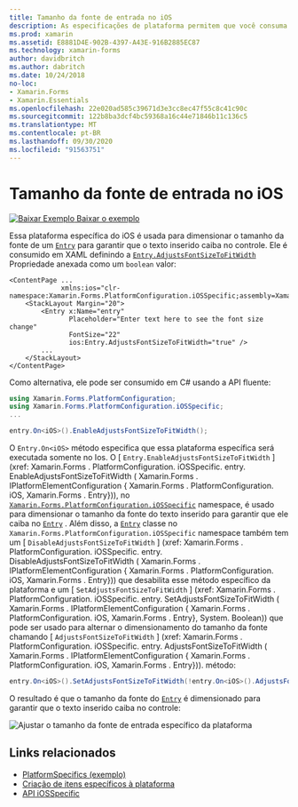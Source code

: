 ```yaml
---
title: Tamanho da fonte de entrada no iOS
description: As especificações de plataforma permitem que você consuma a funcionalidade que só está disponível em uma plataforma específica, sem implementar renderizadores ou efeitos personalizados. Este artigo explica como consumir a plataforma do iOS específica que dimensiona o tamanho da fonte de uma entrada.
ms.prod: xamarin
ms.assetid: E8881D4E-902B-4397-A43E-916B2885EC87
ms.technology: xamarin-forms
author: davidbritch
ms.author: dabritch
ms.date: 10/24/2018
no-loc:
- Xamarin.Forms
- Xamarin.Essentials
ms.openlocfilehash: 22e020ad585c39671d3e3cc8ec47f55c8c41c90c
ms.sourcegitcommit: 122b8ba3dcf4bc59368a16c44e71846b11c136c5
ms.translationtype: MT
ms.contentlocale: pt-BR
ms.lasthandoff: 09/30/2020
ms.locfileid: "91563751"
---
```

# <a name="entry-font-size-on-ios"></a>Tamanho da fonte de entrada no iOS

[![Baixar Exemplo](~/media/shared/download.png) Baixar o exemplo](https://docs.microsoft.com/samples/xamarin/xamarin-forms-samples/userinterface-platformspecifics)

Essa plataforma específica do iOS é usada para dimensionar o tamanho da fonte de um [`Entry`](xref:Xamarin.Forms.Entry) para garantir que o texto inserido caiba no controle. Ele é consumido em XAML definindo a [`Entry.AdjustsFontSizeToFitWidth`](xref:Xamarin.Forms.PlatformConfiguration.iOSSpecific.Entry.AdjustsFontSizeToFitWidthProperty) Propriedade anexada como um `boolean` valor:

```xaml
<ContentPage ...
             xmlns:ios="clr-namespace:Xamarin.Forms.PlatformConfiguration.iOSSpecific;assembly=Xamarin.Forms.Core"
    <StackLayout Margin="20">
        <Entry x:Name="entry"
               Placeholder="Enter text here to see the font size change"
               FontSize="22"
               ios:Entry.AdjustsFontSizeToFitWidth="true" />
        ...
    </StackLayout>
</ContentPage>
```

Como alternativa, ele pode ser consumido em C# usando a API fluente:

```csharp
using Xamarin.Forms.PlatformConfiguration;
using Xamarin.Forms.PlatformConfiguration.iOSSpecific;
...

entry.On<iOS>().EnableAdjustsFontSizeToFitWidth();
```

O `Entry.On<iOS>` método especifica que essa plataforma específica será executada somente no Ios. O [ `Entry.EnableAdjustsFontSizeToFitWidth` ] (xref: Xamarin.Forms . PlatformConfiguration. iOSSpecific. entry. EnableAdjustsFontSizeToFitWidth ( Xamarin.Forms . IPlatformElementConfiguration { Xamarin.Forms . PlatformConfiguration. iOS, Xamarin.Forms . Entry})), no [`Xamarin.Forms.PlatformConfiguration.iOSSpecific`](xref:Xamarin.Forms.PlatformConfiguration.iOSSpecific) namespace, é usado para dimensionar o tamanho da fonte do texto inserido para garantir que ele caiba no [`Entry`](xref:Xamarin.Forms.Entry) . Além disso, a [`Entry`](xref:Xamarin.Forms.PlatformConfiguration.iOSSpecific.Entry) classe no `Xamarin.Forms.PlatformConfiguration.iOSSpecific` namespace também tem um [ `DisableAdjustsFontSizeToFitWidth` ] (xref: Xamarin.Forms . PlatformConfiguration. iOSSpecific. entry. DisableAdjustsFontSizeToFitWidth ( Xamarin.Forms . IPlatformElementConfiguration { Xamarin.Forms . PlatformConfiguration. iOS, Xamarin.Forms . Entry})) que desabilita esse método específico da plataforma e um [ `SetAdjustsFontSizeToFitWidth` ] (xref: Xamarin.Forms . PlatformConfiguration. iOSSpecific. entry. SetAdjustsFontSizeToFitWidth ( Xamarin.Forms . IPlatformElementConfiguration { Xamarin.Forms . PlatformConfiguration. iOS, Xamarin.Forms . Entry}, System. Boolean)) que pode ser usado para alternar o dimensionamento do tamanho da fonte chamando [ `AdjustsFontSizeToFitWidth` ] (xref: Xamarin.Forms . PlatformConfiguration. iOSSpecific. entry. AdjustsFontSizeToFitWidth ( Xamarin.Forms . IPlatformElementConfiguration { Xamarin.Forms . PlatformConfiguration. iOS, Xamarin.Forms . Entry})). método:

```csharp
entry.On<iOS>().SetAdjustsFontSizeToFitWidth(!entry.On<iOS>().AdjustsFontSizeToFitWidth());
```

O resultado é que o tamanho da fonte do [`Entry`](xref:Xamarin.Forms.Entry) é dimensionado para garantir que o texto inserido caiba no controle:

![Ajustar o tamanho da fonte de entrada específico da plataforma](entry-font-size-images/entry-font-size.png)

## <a name="related-links"></a>Links relacionados

- [PlatformSpecifics (exemplo)](/samples/xamarin/xamarin-forms-samples/userinterface-platformspecifics)
- [Criação de itens específicos à plataforma](~/xamarin-forms/platform/platform-specifics/index.md#creating-platform-specifics)
- [API iOSSpecific](xref:Xamarin.Forms.PlatformConfiguration.iOSSpecific)
